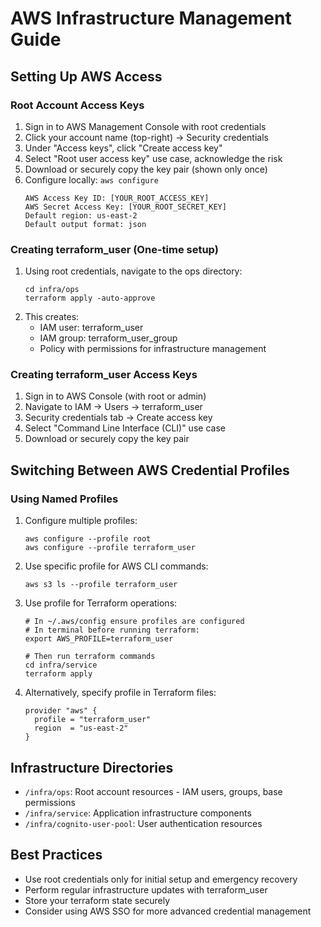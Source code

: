 # AWS Infrastructure Management Guide

## Setting Up AWS Access

### Root Account Access Keys
1. Sign in to AWS Management Console with root credentials
2. Click your account name (top-right) → Security credentials
3. Under "Access keys", click "Create access key"
4. Select "Root user access key" use case, acknowledge the risk
5. Download or securely copy the key pair (shown only once)
6. Configure locally: `aws configure`
   ```
   AWS Access Key ID: [YOUR_ROOT_ACCESS_KEY]
   AWS Secret Access Key: [YOUR_ROOT_SECRET_KEY]
   Default region: us-east-2
   Default output format: json
   ```

### Creating terraform_user (One-time setup)
1. Using root credentials, navigate to the ops directory:
   ```
   cd infra/ops
   terraform apply -auto-approve
   ```
2. This creates:
   - IAM user: terraform_user
   - IAM group: terraform_user_group
   - Policy with permissions for infrastructure management

### Creating terraform_user Access Keys
1. Sign in to AWS Console (with root or admin)
2. Navigate to IAM → Users → terraform_user
3. Security credentials tab → Create access key
4. Select "Command Line Interface (CLI)" use case
5. Download or securely copy the key pair

## Switching Between AWS Credential Profiles

### Using Named Profiles
1. Configure multiple profiles:
   ```
   aws configure --profile root
   aws configure --profile terraform_user
   ```

2. Use specific profile for AWS CLI commands:
   ```
   aws s3 ls --profile terraform_user
   ```

3. Use profile for Terraform operations:
   ```
   # In ~/.aws/config ensure profiles are configured
   # In terminal before running terraform:
   export AWS_PROFILE=terraform_user
   
   # Then run terraform commands
   cd infra/service
   terraform apply
   ```

4. Alternatively, specify profile in Terraform files:
   ```
   provider "aws" {
     profile = "terraform_user"
     region  = "us-east-2"
   }
   ```

## Infrastructure Directories

- `/infra/ops`: Root account resources - IAM users, groups, base permissions
- `/infra/service`: Application infrastructure components
- `/infra/cognito-user-pool`: User authentication resources

## Best Practices

- Use root credentials only for initial setup and emergency recovery
- Perform regular infrastructure updates with terraform_user
- Store your terraform state securely
- Consider using AWS SSO for more advanced credential management 
